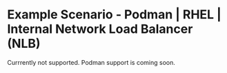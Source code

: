 # Example Scenario - Podman | RHEL | Internal Network Load Balancer (NLB)

Currrently not supported. Podman support is coming soon.